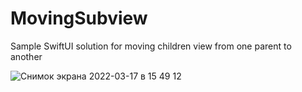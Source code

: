 # MovingSubview
Sample SwiftUI solution for moving children view from one parent to another

![Снимок экрана 2022-03-17 в 15 49 12](https://user-images.githubusercontent.com/20771591/158811876-b580f420-aafa-403c-8acc-5f498f4b84d9.png)
